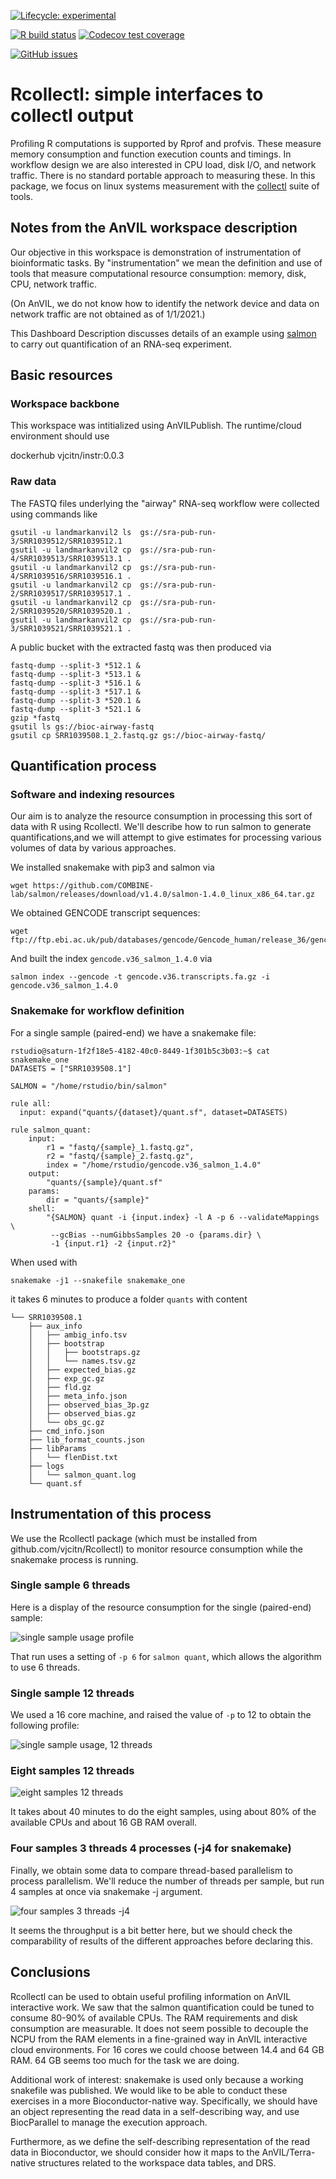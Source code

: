 <!-- badges: start -->

[![Lifecycle:
experimental](https://img.shields.io/badge/lifecycle-experimental-orange.svg)](https://www.tidyverse.org/lifecycle/#experimental)

<!--
[![BioC
status](http://www.bioconductor.org/shields/build/release/bioc/Rcollectl.svg)](https://bioconductor.org/checkResults/release/bioc-LATEST/Rcollectl)
[![BioC dev
status](http://www.bioconductor.org/shields/build/devel/bioc/Rcollectl.svg)](https://bioconductor.org/checkResults/devel/bioc-LATEST/Rcollectl)
-->
[![R build
status](https://github.com/vjcitn/Rcollectl/workflows/R-CMD-check-bioc/badge.svg)](https://github.com/vjcitn/Rcollectl/actions)
[![Codecov test
coverage](https://codecov.io/gh/vjcitn/Rcollectl/branch/main/graph/badge.svg)](https://codecov.io/gh/vjcitn/Rcollectl?branch=main)
<!--
[![Support site activity, last 6 months: tagged questions/avg. answers
per question/avg. comments per question/accepted answers, or 0 if no
tagged
posts.](http://www.bioconductor.org/shields/posts/Rcollectl.svg)](https://support.bioconductor.org/t/Rcollectl/)
-->
[![GitHub
issues](https://img.shields.io/github/issues/vjcitn/Rcollectl)](https://github.com/vjcitn/Rcollectl/issues)
<!-- badges: end -->

# Rcollectl: simple interfaces to collectl output

Profiling R computations is supported by Rprof and profvis.  These measure memory consumption and
function execution counts and timings.  In workflow design we are also interested in CPU load, disk I/O, and network
traffic.  There is no standard portable approach to measuring these.  In this package, we focus
on linux systems measurement with
the [collectl](http://collectl.sourceforge.net/index.html) suite of tools.  


## Notes from the AnVIL workspace description

Our objective in this workspace is demonstration of instrumentation of
bioinformatic tasks.  By "instrumentation" we mean the definition and use
of tools that measure computational resource consumption: memory, disk, CPU, network traffic.

(On AnVIL, we do not know how to identify the network device and data on network traffic
are not obtained as of 1/1/2021.)

This Dashboard Description discusses details of an example using [salmon](https://github.com/COMBINE-lab/salmon) to
carry out quantification of an RNA-seq experiment.

## Basic resources

### Workspace backbone

This workspace was intitialized using AnVILPublish.  The runtime/cloud environment should use

dockerhub vjcitn/instr:0.0.3

### Raw data

The FASTQ files underlying the "airway" RNA-seq workflow were collected using commands like

```
gsutil -u landmarkanvil2 ls  gs://sra-pub-run-3/SRR1039512/SRR1039512.1
gsutil -u landmarkanvil2 cp  gs://sra-pub-run-4/SRR1039513/SRR1039513.1 .
gsutil -u landmarkanvil2 cp  gs://sra-pub-run-4/SRR1039516/SRR1039516.1 .
gsutil -u landmarkanvil2 cp  gs://sra-pub-run-2/SRR1039517/SRR1039517.1 .
gsutil -u landmarkanvil2 cp  gs://sra-pub-run-2/SRR1039520/SRR1039520.1 .
gsutil -u landmarkanvil2 cp  gs://sra-pub-run-3/SRR1039521/SRR1039521.1 .
```

A public bucket with the extracted fastq was then produced via
```
fastq-dump --split-3 *512.1 &
fastq-dump --split-3 *513.1 &
fastq-dump --split-3 *516.1 &
fastq-dump --split-3 *517.1 &
fastq-dump --split-3 *520.1 &
fastq-dump --split-3 *521.1 &
gzip *fastq
gsutil ls gs://bioc-airway-fastq
gsutil cp SRR1039508.1_2.fastq.gz gs://bioc-airway-fastq/
```

## Quantification process

### Software and indexing resources

Our aim is to analyze the resource consumption in processing this sort of data with
R using Rcollectl.  We'll describe how to run salmon to generate quantifications,and
we will attempt to give estimates for processing various volumes of data by various
approaches.

We installed snakemake with pip3 and salmon via
```
wget https://github.com/COMBINE-lab/salmon/releases/download/v1.4.0/salmon-1.4.0_linux_x86_64.tar.gz
```


We obtained GENCODE transcript sequences:

```
wget ftp://ftp.ebi.ac.uk/pub/databases/gencode/Gencode_human/release_36/gencode.v36.transcripts.fa.gz
```
And built the index `gencode.v36_salmon_1.4.0` via

```
salmon index --gencode -t gencode.v36.transcripts.fa.gz -i gencode.v36_salmon_1.4.0
```

### Snakemake for workflow definition

For a single sample (paired-end) we have a snakemake file:

```
rstudio@saturn-1f2f18e5-4182-40c0-8449-1f301b5c3b03:~$ cat snakemake_one
DATASETS = ["SRR1039508.1"]

SALMON = "/home/rstudio/bin/salmon"

rule all:
  input: expand("quants/{dataset}/quant.sf", dataset=DATASETS)

rule salmon_quant:
    input:
        r1 = "fastq/{sample}_1.fastq.gz",
        r2 = "fastq/{sample}_2.fastq.gz",
        index = "/home/rstudio/gencode.v36_salmon_1.4.0"
    output:
        "quants/{sample}/quant.sf"
    params:
        dir = "quants/{sample}"
    shell:
        "{SALMON} quant -i {input.index} -l A -p 6 --validateMappings \
         --gcBias --numGibbsSamples 20 -o {params.dir} \
         -1 {input.r1} -2 {input.r2}"
```

When used with

```
snakemake -j1 --snakefile snakemake_one
```

it takes 6 minutes to produce a folder `quants` with content
```
└── SRR1039508.1
    ├── aux_info
    │   ├── ambig_info.tsv
    │   ├── bootstrap
    │   │   ├── bootstraps.gz
    │   │   └── names.tsv.gz
    │   ├── expected_bias.gz
    │   ├── exp_gc.gz
    │   ├── fld.gz
    │   ├── meta_info.json
    │   ├── observed_bias_3p.gz
    │   ├── observed_bias.gz
    │   └── obs_gc.gz
    ├── cmd_info.json
    ├── lib_format_counts.json
    ├── libParams
    │   └── flenDist.txt
    ├── logs
    │   └── salmon_quant.log
    └── quant.sf
```

## Instrumentation of this process

We use the Rcollectl package (which must be installed from github.com/vjcitn/Rcollectl) to
monitor resource consumption while the snakemake process is running.

### Single sample 6 threads

Here is a display of the resource consumption for the single (paired-end) sample:

![single sample usage profile](https://storage.googleapis.com/bioc-anvil-images/airway_onesamp_collectl.png)

That run uses a setting of `-p 6` for `salmon quant`, which allows the algorithm to use 6 threads.   

### Single sample 12 threads

We
used a 16 core machine, and raised the value of `-p` to 12 to obtain the following profile:

![single sample usage, 12 threads](https://storage.googleapis.com/bioc-anvil-images/salmon_p12_one.png)

### Eight samples 12 threads

![eight samples 12 threads](https://storage.googleapis.com/bioc-anvil-images/salmon_p12_eight.png)

It takes about 40 minutes to do the eight samples, using about 80% of the available CPUs and about 16
GB RAM overall.

### Four samples 3 threads 4 processes (-j4 for snakemake)

Finally, we obtain some data to compare thread-based parallelism to process parallelism.  We'll
reduce the number of threads per sample, but run 4 samples at once via snakemake -j argument.

![four samples 3 threads -j4](https://storage.googleapis.com/bioc-anvil-images/salmon_p3_j4.png)

It seems the throughput is a bit better here, but we should check the comparability
of results of the different approaches before declaring this.

## Conclusions

Rcollectl can be used to obtain useful profiling information on AnVIL interactive work.  We saw
that the salmon quantification could be tuned to consume 80-90% of available CPUs.  The
RAM requirements and disk consumption are measurable.  It does not seem possible to decouple
the NCPU from the RAM elements in a fine-grained way in AnVIL interactive cloud environments.  For 16 cores we could
choose between 14.4 and 64 GB RAM.  64 GB seems too much for the task we are doing.

Additional work of interest: snakemake is used only because a working snakefile was published.  We
would like to be able to conduct these exercises in a more Bioconductor-native way.  Specifically,
we should have an object representing the read data in a self-describing way, and use BiocParallel
to manage the execution approach.  

Furthermore, as we define the self-describing representation of the read
data in Bioconductor, we should consider how it maps to the AnVIL/Terra-native
structures related to the workspace data tables, and DRS.


